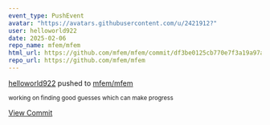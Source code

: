 ```yaml
---
event_type: PushEvent
avatar: "https://avatars.githubusercontent.com/u/2421912?"
user: helloworld922
date: 2025-02-06
repo_name: mfem/mfem
html_url: https://github.com/mfem/mfem/commit/df3be0125cb770e7f3a19a97ae2bac5a408cb539
repo_url: https://github.com/mfem/mfem
---
```


<a href='https://github.com/helloworld922' target='_blank'>helloworld922</a> pushed to <a href='https://github.com/mfem/mfem' target='_blank'>mfem/mfem</a>

<small>working on finding good guesses which can make progress</small>

<a href='https://github.com/mfem/mfem/commit/df3be0125cb770e7f3a19a97ae2bac5a408cb539' target='_blank'>View Commit</a>